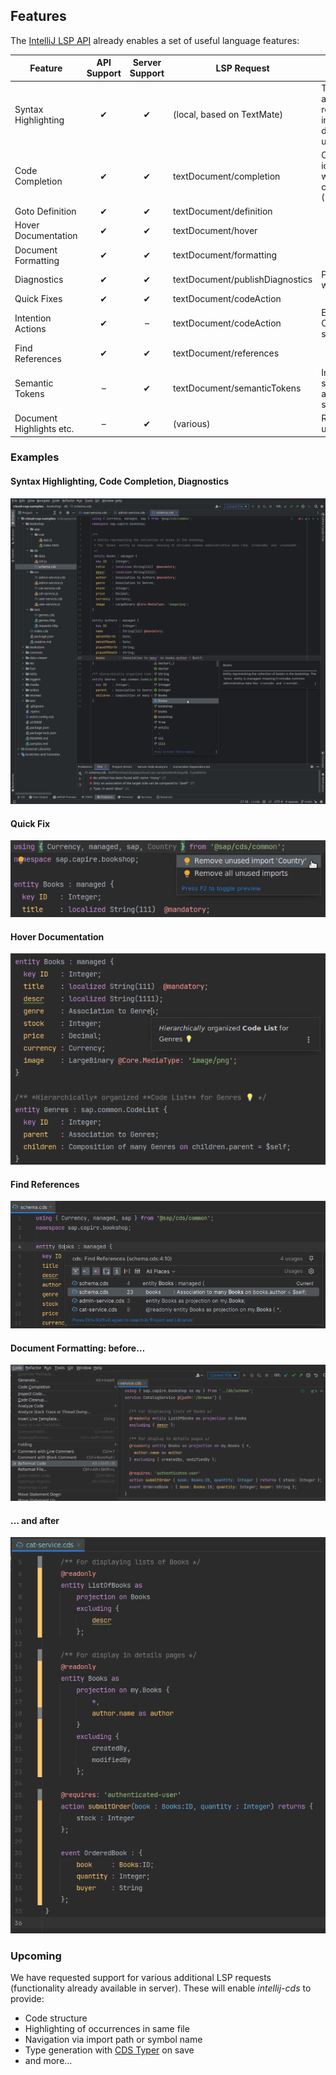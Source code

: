 ## Features

The [IntelliJ LSP API](https://plugins.jetbrains.com/docs/intellij/language-server-protocol.html#supported-features) already enables a set of useful language features:

| Feature                  | API Support | Server Support | LSP Request                     | Remarks                                                                                        |
|--------------------------|:-----------:|:--------------:|---------------------------------|------------------------------------------------------------------------------------------------|
| Syntax Highlighting      |      ✔      |       ✔        | (local, based on TextMate)      | TM Bundle is automatically registered on plugin installation (and disabled on uninstallation). |
| Code Completion          |      ✔      |       ✔        | textDocument/completion         | Completing with global identifiers supported with completionItem/resolve (2024.2)              |
| Goto Definition          |      ✔      |       ✔        | textDocument/definition         |                                                                                                |
| Hover Documentation      |      ✔      |       ✔        | textDocument/hover              |                                                                                                |
| Document Formatting      |      ✔      |       ✔        | textDocument/formatting         |                                                                                                |
| Diagnostics              |      ✔      |       ✔        | textDocument/publishDiagnostics | Problems (errors, warnings).                                                                   |
| Quick Fixes              |      ✔      |       ✔        | textDocument/codeAction         |                                                                                                |
| Intention Actions        |      ✔      |       –        | textDocument/codeAction         | E.g. Refactoring or Organize Imports. No server support yet.                                   |
| Find References          |      ✔      |       ✔        | textDocument/references         |                                                                                                |
| Semantic Tokens          |      –      |       ✔        | textDocument/semanticTokens     | Improved highlighting: server dynamically assigns token semantics.                             |
| Document Highlights etc. |      –      |       ✔        | (various)                       | Requested by us, ETA unclear.                                                                  |

### Examples

#### Syntax Highlighting, Code Completion, Diagnostics

![Demo of Syntax Highlighting, Code Completion, Diagnostics](.assets/syntax+completion+diagnostics.png)

#### Quick Fix

![Demo of Quick Fix](.assets/quick_fix.png)

#### Hover Documentation

![Demo of Hover Documentation](.assets/hover_documentation.png)

#### Find References

![Demo of Find References](.assets/find_references.png)

#### Document Formatting: before…

![Demo of Document Formatting (before)](.assets/document_formatting1.png)

#### … and after

![Demo of Document Formatting (after)](.assets/document_formatting2.png)


### Upcoming

We have requested support for various additional LSP requests (functionality already available in server).
These will enable *intellij-cds* to provide:
- Code structure
- Highlighting of occurrences in same file
- Navigation via import path or symbol name
- Type generation with [CDS Typer](https://cap.cloud.sap/docs/tools/cds-typer) on save
- and more…
